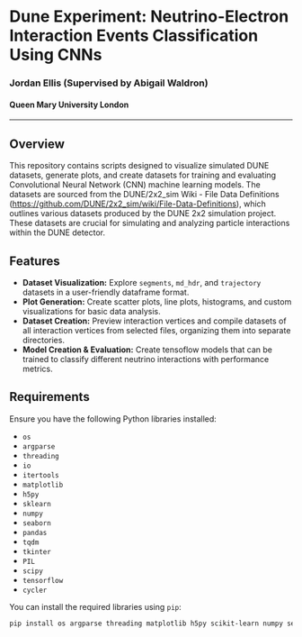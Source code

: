 # Dune Experiment: Neutrino-Electron Interaction Events Classification Using CNNs

### Jordan Ellis (Supervised by Abigail Waldron)
#### Queen Mary University London

---

## Overview

This repository contains scripts designed to visualize simulated DUNE datasets, generate plots, and create datasets for training and evaluating Convolutional Neural Network (CNN) machine learning models. The datasets are sourced from the DUNE/2x2_sim Wiki - File Data Definitions (https://github.com/DUNE/2x2_sim/wiki/File-Data-Definitions), which outlines various datasets produced by the DUNE 2x2 simulation project. These datasets are crucial for simulating and analyzing particle interactions within the DUNE detector.

## Features

- **Dataset Visualization:** Explore `segments`, `md_hdr`, and `trajectory` datasets in a user-friendly dataframe format.
- **Plot Generation:** Create scatter plots, line plots, histograms, and custom visualizations for basic data analysis.
- **Dataset Creation:** Preview interaction vertices and compile datasets of all interaction vertices from selected files, organizing them into separate directories.
- **Model Creation & Evaluation:** Create tensoflow models that can be trained to classify different neutrino interactions with performance metrics.


## Requirements

Ensure you have the following Python libraries installed:

- `os`
- `argparse`
- `threading`
- `io`
- `itertools`
- `matplotlib`
- `h5py`
- `sklearn`
- `numpy`
- `seaborn`
- `pandas`
- `tqdm`
- `tkinter`
- `PIL`
- `scipy`
- `tensorflow`
- `cycler`

You can install the required libraries using `pip`:

```bash
pip install os argparse threading matplotlib h5py scikit-learn numpy seaborn pandas tqdm tk pillow scipy tensorflow cycler

```


